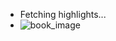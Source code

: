 - Fetching highlights...
- ![book_image](https://readwise-assets.s3.amazonaws.com/static/images/article2.74d541386bbf.png)
